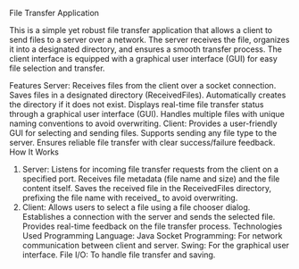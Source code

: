 File Transfer Application

This is a simple yet robust file transfer application that allows a client to send files to a server over a network. The server receives the file, organizes it into a designated directory, and ensures a smooth transfer process. The client interface is equipped with a graphical user interface (GUI) for easy file selection and transfer.

Features
Server:
Receives files from the client over a socket connection.
Saves files in a designated directory (ReceivedFiles).
Automatically creates the directory if it does not exist.
Displays real-time file transfer status through a graphical user interface (GUI).
Handles multiple files with unique naming conventions to avoid overwriting.
Client:
Provides a user-friendly GUI for selecting and sending files.
Supports sending any file type to the server.
Ensures reliable file transfer with clear success/failure feedback.
How It Works
1. Server:
Listens for incoming file transfer requests from the client on a specified port.
Receives file metadata (file name and size) and the file content itself.
Saves the received file in the ReceivedFiles directory, prefixing the file name with received_ to avoid overwriting.
2. Client:
Allows users to select a file using a file chooser dialog.
Establishes a connection with the server and sends the selected file.
Provides real-time feedback on the file transfer process.
Technologies Used
Programming Language: Java
Socket Programming: For network communication between client and server.
Swing: For the graphical user interface.
File I/O: To handle file transfer and saving.
